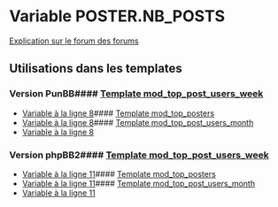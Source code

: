 # Variable POSTER.NB_POSTS
[Explication sur le forum des forums](http://forum.forumactif.com/t294113-listing-des-variables#POSTER.NB_POSTS)
## Utilisations dans les templates
### Version PunBB#### [Template mod_top_post_users_week](punbb/mod_top_post_users_week.md)
* [Variable à la ligne 8](../punbb/mod_top_post_users_week.tpl#L8)#### [Template mod_top_posters](punbb/mod_top_posters.md)
* [Variable à la ligne 8](../punbb/mod_top_posters.tpl#L8)#### [Template mod_top_post_users_month](punbb/mod_top_post_users_month.md)
* [Variable à la ligne 8](../punbb/mod_top_post_users_month.tpl#L8)
### Version phpBB2#### [Template mod_top_post_users_week](subsilver/mod_top_post_users_week.md)
* [Variable à la ligne 11](../subsilver/mod_top_post_users_week.tpl#L11)#### [Template mod_top_posters](subsilver/mod_top_posters.md)
* [Variable à la ligne 11](../subsilver/mod_top_posters.tpl#L11)#### [Template mod_top_post_users_month](subsilver/mod_top_post_users_month.md)
* [Variable à la ligne 11](../subsilver/mod_top_post_users_month.tpl#L11)